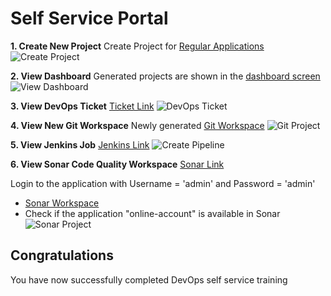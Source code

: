# Self Service Portal

**1. Create New Project**
Create Project for [Regular Applications](https://[[HOST_SUBDOMAIN]]-8055-[[KATACODA_HOST]].environments.katacoda.com/createPipelineForApps/regular) 
![Create Project](/ravi_kalla/scenarios/displaying-images/assets/self-service-portal-create-project.png)

**2. View Dashboard**
Generated projects are shown in the [dashboard screen](https://[[HOST_SUBDOMAIN]]-8055-[[KATACODA_HOST]].environments.katacoda.com/userFront)
![View Dashboard](/ravi_kalla/scenarios/displaying-images/assets/self-service-portal-dashboard.png)

**3. View DevOps Ticket**
[Ticket Link](https://github.com/ravikalla/devops-tickets/issues)
![DevOps Ticket](/ravi_kalla/scenarios/displaying-images/assets/devops-ticket.png)

**4. View New Git Workspace**
Newly generated [Git Workspace](https://github.com/ravikalla/JavaTemplateProject)
![Git Project](/ravi_kalla/scenarios/displaying-images/assets/git-new-workspace.png)

**5. View Jenkins Job**
[Jenkins Link](https://[[HOST_SUBDOMAIN]]-9080-[[KATACODA_HOST]].environments.katacoda.com/job/ravikalla/job/JavaTemplateProject/)
![Create Pipeline](/ravi_kalla/scenarios/displaying-images/assets/jenkins-job-executed.png)

**6. View Sonar Code Quality Workspace**
 [Sonar Link](https://[[HOST_SUBDOMAIN]]-9000-[[KATACODA_HOST]].environments.katacoda.com)
 
 Login to the application with Username = 'admin' and Password = 'admin'

 * [Sonar Workspace](https://[[HOST_SUBDOMAIN]]-9000-[[KATACODA_HOST]].environments.katacoda.com)
 * Check if the application "online-account" is available in Sonar
![Sonar Project](/ravi_kalla/scenarios/displaying-images/assets/sonar-workspace.png)

## Congratulations

You have now successfully completed DevOps self service training